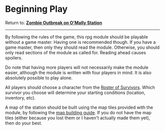 # Beginning Play

Return to: [**Zombie Outbreak on O'Mally Station**](ZooomsMain.md)

---

By following the rules of the game, this rpg module should be playable without a game master. Having one is recommended though. If you have a game master, then only they should read the module. Otherwise, you should only read sections of the module as called for. Reading ahead causes spoilers.

Do note that having more players will not necessarily make the module easier, although the module is written with four players in mind. It is also absolutely possible to play alone.

All players should choose a character from the [Roster of Survivors](ZooomsRoster.md). Which survivor you choose will determine your starting conditions (location, inventory, etc).

A map of the station should be built using the map tiles provided with the module, by following the [map building guide](ZooomsMapBuildingGuide.md). If you do not have the map tiles (either because you lost them or I haven't actually made them yet), then do your best.